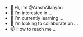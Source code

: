 - 👋 Hi, I’m @ArashAllahyari
- 👀 I’m interested in ...
- 🌱 I’m currently learning ...
- 💞️ I’m looking to collaborate on ...
- 📫 How to reach me ...

<!---
ArashAllahyari/ArashAllahyari is a ✨ special ✨ repository because its `README.md` (this file) appears on your GitHub profile.
You can click the Preview link to take a look at your changes.
--->
